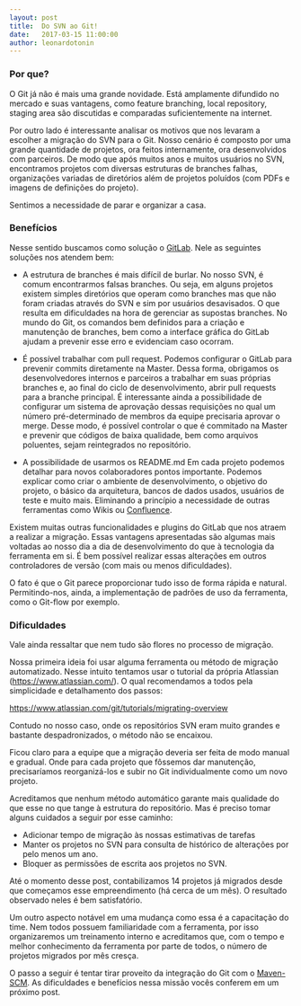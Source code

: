 ```yaml
---
layout: post
title:  Do SVN ao Git!
date:   2017-03-15 11:00:00
author: leonardotonin
---
```


### Por que?
O Git já não é mais uma grande novidade. Está amplamente difundido no mercado e suas vantagens, como feature branching, local repository, staging area são discutidas e comparadas suficientemente na internet.

Por outro lado é interessante analisar os motivos que nos levaram a escolher a migração do SVN para o Git.
Nosso cenário é composto por uma grande quantidade de projetos, ora feitos internamente, ora desenvolvidos com parceiros. De modo que após muitos anos e muitos usuários no SVN, encontramos projetos com diversas estruturas de branches falhas, organizações variadas de diretórios além de projetos poluídos (com PDFs e imagens de definições do projeto).

Sentimos a necessidade de parar e organizar a casa. 

### Benefícios

Nesse sentido buscamos como solução o [GitLab](https://about.gitlab.com/). Nele as seguintes soluções nos atendem bem:

* A estrutura de branches é mais difícil de burlar.
No nosso SVN, é comum encontrarmos falsas branches. Ou seja, em alguns projetos existem simples diretórios que operam como branches mas que não foram criadas através do SVN e sim por usuários desavisados. O que resulta em dificuldades na hora de gerenciar as supostas branches.
No mundo do Git, os comandos bem definidos para a criação e manutenção de branches, bem como a interface gráfica do GitLab ajudam a prevenir esse erro e evidenciam caso ocorram.

* É possível trabalhar com pull request.
Podemos configurar o GitLab para prevenir commits diretamente na Master. Dessa forma, obrigamos os desenvolvedores internos e parceiros a trabalhar em suas próprias branches e, ao final do ciclo de desenvolvimento, abrir pull requests para a branche principal.
É interessante ainda a possibilidade de configurar um sistema de aprovação dessas requisições no qual um número pré-determinado de membros da equipe precisaria aprovar o merge.
Desse modo, é possível controlar o que é commitado na Master e prevenir que códigos de baixa qualidade, bem como arquivos poluentes, sejam reintegrados no repositório.

* A possibilidade de usarmos os README.md 
Em cada projeto podemos detalhar para novos colaboradores pontos importante. Podemos explicar como criar o ambiente de desenvolvimento, o objetivo do projeto, o básico da arquitetura, bancos de dados usados, usuários de teste e muito mais. Eliminando a princípio a necessidade de outras ferramentas como Wikis ou [Confluence](https://www.atlassian.com/software/confluence).

Existem muitas outras funcionalidades e plugins do GitLab que nos atraem a realizar a migração. Essas vantagens apresentadas são algumas mais voltadas ao nosso dia a dia de desenvolvimento do que à tecnologia da ferramenta em si. É bem possível realizar essas alterações em outros controladores de versão (com mais ou menos dificuldades). 

O fato é que o Git parece proporcionar tudo isso de forma rápida e natural. Permitindo-nos, ainda, a implementação de padrões de uso da ferramenta, como o Git-flow por exemplo.

### Dificuldades

Vale ainda ressaltar que nem tudo são flores no processo de migração.

Nossa primeira ideia foi usar alguma ferramenta ou método de migração automatizado. Nesse intuito tentamos usar o tutorial da própria Atlassian (https://www.atlassian.com/). O qual recomendamos a todos pela simplicidade e detalhamento dos passos:

https://www.atlassian.com/git/tutorials/migrating-overview

Contudo no nosso caso, onde os repositórios SVN eram muito grandes e bastante despadronizados, o método não se encaixou.

Ficou claro para a equipe que a migração deveria ser feita de modo manual e gradual. Onde para cada projeto que fôssemos dar manutenção, precisaríamos reorganizá-los e subir no Git individualmente como um novo projeto.

Acreditamos que nenhum método automático garante mais qualidade do que esse no que tange à estrutura do repositório. Mas é preciso tomar alguns cuidados a seguir por esse caminho:

* Adicionar tempo de migração às nossas estimativas de tarefas
* Manter os projetos no SVN para consulta de histórico de alterações por pelo menos um ano. 
* Bloquer as permissões de escrita aos projetos no SVN.

Até o momento desse post, contabilizamos 14 projetos já migrados desde que começamos esse empreendimento (há cerca de um mês). O resultado observado neles é bem satisfatório.

Um outro aspecto notável em uma mudança como essa é a capacitação do time. Nem todos possuem familiaridade com a ferramenta, por isso organizaremos um treinamento interno e acreditamos que, com o tempo e melhor conhecimento da ferramenta por parte de todos, o número de projetos migrados por mês cresça. 

O passo a seguir é tentar tirar proveito da integração do Git com o [Maven-SCM](https://maven.apache.org/scm/). As dificuldades e benefícios nessa missão vocês conferem em um próximo post.
